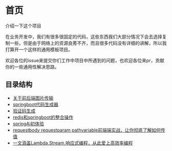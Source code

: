# 首页
介绍一下这个项目

在业务开发中，我们有很多很固定的代码，这些东西我们大部分情况下会去选择复制一些，但是由于网络上的资源良莠不齐，而且很多代码没有详细的讲解，所以我打算开一个这样的通用模板项目。


欢迎各位的issue来提交你们工作中项目中所遇到的问题，也欢迎各位来pr，贡献你的一些通用性解决思路。


## 目录结构
* [关于前后端图片传输](1.md)
* [springboot代码生成器](2.md)
* [验证码生成](3.md)
* [redis和springboot的整合操作](4.md)
* [springAi初体验](5.md)
* [requestbody requestparam pathvariable前端端实战，让你彻底了解如何传值](6.md)
* [一文涵盖Lambda,Stream,响应式编程，从此爱上高效率编程](7.md)
